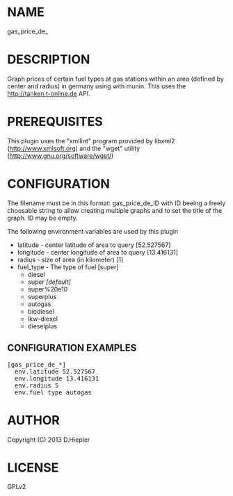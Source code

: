 NAME
====

gas_price_de_

DESCRIPTION
===========

Graph prices of certain fuel types at gas stations within an area (defined by center 
and radius) in germany using with munin. This uses the http://tanken.t-online.de API.

PREREQUISITES
=============

This plugin uses the "xmllint" program provided by 
libxml2 (http://www.xmlsoft.org) and the "wget" utility
(http://www.gnu.org/software/wget/)

CONFIGURATION
=============

The filename must be in this format: gas_price_de_ID with
ID beeing a freely choosable string to allow creating 
multiple graphs and to set the title of the graph. ID may be empty.

The following environment variables are used by this plugin

* latitude - center latitude of area to query   [52.527567]
* longitude - center longitude of area to query [13.416131]
* radius - size of area (in kilometer)          [1]
* fuel_type - The type of fuel                  [super]
  * diesel
  * super _[default]_
  * super%20e10
  * superplus
  * autogas
  * biodiesel
  * lkw-diesel
  * dieselplus

CONFIGURATION EXAMPLES
----------------------

<pre>
[gas_price_de_*]
  env.latitude 52.527567
  env.longitude 13.416131
  env.radius 5
  env.fuel_type autogas
</pre>

AUTHOR
======

Copyright (C) 2013 D.Hiepler

LICENSE
=======

GPLv2
